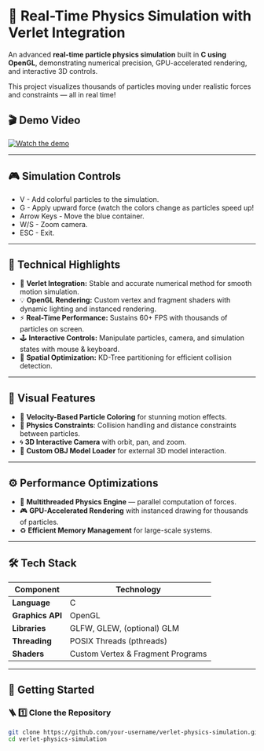 # 🎯 Real-Time Physics Simulation with Verlet Integration

An advanced **real-time particle physics simulation** built in **C using OpenGL**, demonstrating numerical precision, GPU-accelerated rendering, and interactive 3D controls.  

This project visualizes thousands of particles moving under realistic forces and constraints — all in real time!

## 🎬 Demo Video

[![Watch the demo](https://img.youtube.com/vi/<VIDEO_ID>/0.jpg)](https://www.youtube.com/watch?v=<VIDEO_ID>)

---

## 🎮 Simulation Controls

-  V - Add colorful particles to the simulation.
-  G - Apply upward force (watch the colors change as particles speed up!
-  Arrow Keys - Move the blue container.
-  W/S - Zoom camera.
-  ESC - Exit.

---

## 🔬 Technical Highlights

- 🧮 **Verlet Integration:** Stable and accurate numerical method for smooth motion simulation.  
- 💡 **OpenGL Rendering:** Custom vertex and fragment shaders with dynamic lighting and instanced rendering.  
- ⚡ **Real-Time Performance:** Sustains 60+ FPS with thousands of particles on screen.  
- 🕹️ **Interactive Controls:** Manipulate particles, camera, and simulation states with mouse & keyboard.  
- 🧱 **Spatial Optimization:** KD-Tree partitioning for efficient collision detection.  

---

## 🎨 Visual Features

- 🌈 **Velocity-Based Particle Coloring** for stunning motion effects.  
- 🔗 **Physics Constraints**: Collision handling and distance constraints between particles.  
- 🌀 **3D Interactive Camera** with orbit, pan, and zoom.  
- 🧩 **Custom OBJ Model Loader** for external 3D model interaction.  

---

## ⚙️ Performance Optimizations

- 🧵 **Multithreaded Physics Engine** — parallel computation of forces.  
- 🎮 **GPU-Accelerated Rendering** with instanced drawing for thousands of particles.  
- ♻️ **Efficient Memory Management** for large-scale systems.  

---

## 🛠️ Tech Stack

| Component | Technology |
|------------|-------------|
| **Language** | C |
| **Graphics API** | OpenGL |
| **Libraries** | GLFW, GLEW, (optional) GLM |
| **Threading** | POSIX Threads (pthreads) |
| **Shaders** | Custom Vertex & Fragment Programs |

---

## 🧭 Getting Started

### 🪜 1️⃣ Clone the Repository
```bash
git clone https://github.com/your-username/verlet-physics-simulation.git
cd verlet-physics-simulation
